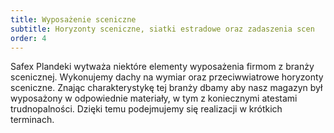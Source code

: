 ```yaml
---
title: Wyposażenie sceniczne
subtitle: Horyzonty sceniczne, siatki estradowe oraz zadaszenia scen
order: 4
---
```


Safex Plandeki wytważa niektóre elementy wyposażenia firmom z branży scenicznej.
Wykonujemy dachy na wymiar oraz przeciwwiatrowe horyzonty sceniczne. Znając
charakterystykę tej branży dbamy aby nasz magazyn był wyposażony w odpowiednie
materiały, w tym z koniecznymi atestami trudnopalności. Dzięki temu podejmujemy
się realizacji w krótkich terminach.


